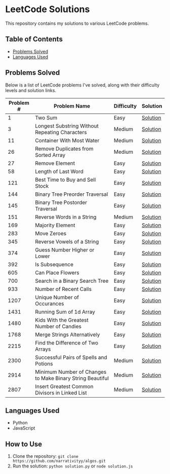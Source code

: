 # LeetCode Solutions

This repository contains my solutions to various LeetCode problems.

## Table of Contents

* [Problems Solved](#problems-solved)
* [Languages Used](#languages-used)

## Problems Solved

Below is a list of LeetCode problems I've solved, along with their difficulty levels and solution links.

| Problem # | Problem Name | Difficulty | Solution |
| --- | --- | --- | --- |
| 1 | Two Sum | Easy | [Solution](https://github.com/narrativityy/algos/blob/main/1TwoSum.py) |
| 3 | Longest Substring Without Repeating Characters | Medium | [Solution](https://github.com/narrativityy/algos/blob/main/3LongestSubstringWithoutRepeatingCharacters.js) |
| 11 | Container With Most Water | Medium | [Solution](https://github.com/narrativityy/algos/blob/main/11ContainerWithMostWater.js) |
| 26 | Remove Duplicates from Sorted Array | Medium | [Solution](https://github.com/narrativityy/algos/blob/main/26RemoveDuplicatesFromSortedArray) |
| 27 | Remove Element | Easy | [Solution](https://github.com/narrativityy/algos/blob/main/27RemoveElement.js) |
| 58 | Length of Last Word | Easy | [Solution](https://github.com/narrativityy/algos/blob/main/58LengthOfLastWord.py) |
| 121 | Best Time to Buy and Sell Stock | Easy | [Solution](https://github.com/narrativityy/algos/blob/main/121BestTimeToBuyAndSellStock.js) |
| 144 | Binary Tree Preorder Traversal | Easy | [Solution](https://github.com/narrativityy/algos/blob/main/144BinaryTreePreorderTraversal.py) |
| 145 | Binary Tree Postorder Traversal | Easy | [Solution](https://github.com/narrativityy/algos/blob/main/145BinaryTreePostorderTraversal.py) |
| 151 | Reverse Words in a String | Medium | [Solution](https://github.com/narrativityy/algos/blob/main/151ReverseWordsInAString.js) |
| 169 | Majority Element | Easy | [Solution](https://github.com/narrativityy/algos/blob/main/169MajorityElement.js) |
| 283 | Move Zeroes | Easy | [Solution](https://github.com/narrativityy/algos/blob/main/283MoveZereos.py) |
| 345 | Reverse Vowels of a String | Easy | [Solution](https://github.com/narrativityy/algos/blob/main/345ReverseVowelsOfAString.js) |
| 374 | Guess Number Higher or Lower | Easy | [Solution](https://github.com/narrativityy/algos/blob/main/374GuessNumberHigherOrLower.py) |
| 392 | Is Subsequence | Easy | [Solution](https://github.com/narrativityy/algos/blob/main/392IsSubsequence.js) |
| 605 | Can Place Flowers | Easy | [Solution](https://github.com/narrativityy/algos/blob/main/605CanPlaceFlowers.js) |
| 700 | Search in a Binary Search Tree | Easy | [Solution](https://github.com/narrativityy/algos/blob/main/700SearchInABinarySearchTree.py) |
| 933 | Number of Recent Calls | Easy | [Solution](https://github.com/narrativityy/algos/blob/main/933NumberOfRecentCalls.py) |
| 1207 | Unique Number of Occurances | Easy | [Solution](https://github.com/narrativityy/algos/blob/main/1207UniqueNumberOfOccurances.py) |
| 1431 | Running Sum of 1d Array | Easy | [Solution](https://github.com/narrativityy/algos/blob/main/1431KidsWithTheGreatestNumberOfCandies.py) |
| 1480 | Kids With the Greatest Number of Candies | Easy | [Solution](https://github.com/narrativityy/algos/blob/main/1480RunningSumOf1dArray.py) |
| 1768 | Merge Strings Alternatively | Easy | [Solution](https://github.com/narrativityy/algos/blob/main/1768MergeStringsAlternately.js) |
| 2215 | Find the Difference of Two Arrays | Easy | [Solution](https://github.com/narrativityy/algos/blob/main/2215FindTheDifferenceOfTwoArrays.py) |
| 2300 | Successful Pairs of Spells and Potions | Medium | [Solution](https://github.com/narrativityy/algos/blob/main/2300SuccessfulPairsOfSpellsAndPotions.py) |
| 2914 | Minimum Number of Changes to Make Binary String Beautiful | Medium | [Solution](https://github.com/narrativityy/algos/blob/main/2914MinimumNumberOfChangesToMakeBinaryStringBeautiful.py) |
| 2807 | Insert Greatest Common Divisors in Linked List | Medium | [Solution](https://github.com/narrativityy/algos/blob/main/2807InsertGreatestCommonDivisorsInLinkedList.py) |


## Languages Used

* Python
* JavaScript

## How to Use

1. Clone the repository: `git clone https://github.com/narrativityy/algos.git`
2. Run the solution: `python solution.py` or `node solution.js`